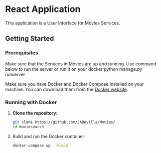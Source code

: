 # React Application

This application is a User Interface for Movies Services.

## Getting Started

### Prerequisites

Make sure that the Services in Movies are up and running. Use command below to run the server or run it on your docker
python manage.py runserver

Make sure you have Docker and Docker Compose installed on your machine. You can download them from the [Docker website](https://www.docker.com/products/docker-desktop).

### Running with Docker

1. **Clone the repository:**

   ```sh
   git clone https://github.com/JARevilla/Movies/
   cd moviesearch
   
   ```
   
2. Build and run the Docker container:
    ```sh
    docker-compose up --build
    ```

